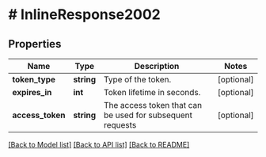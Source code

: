 # # InlineResponse2002

## Properties

Name | Type | Description | Notes
------------ | ------------- | ------------- | -------------
**token_type** | **string** | Type of the token. | [optional]
**expires_in** | **int** | Token lifetime in seconds. | [optional]
**access_token** | **string** | The access token that can be used for subsequent requests | [optional]

[[Back to Model list]](../../README.md#models) [[Back to API list]](../../README.md#endpoints) [[Back to README]](../../README.md)
